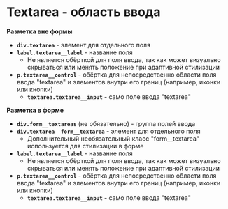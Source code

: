 # Textarea - область ввода

**Разметка вне формы**
- **`div.textarea`** - элемент для отдельного поля
- **`label.textarea__label`** - название поля
  - Не является обёрткой для поля ввода, так как может визуально скрываться или менять положение при адаптивной стилизации
- **`p.textarea__control`** - обёртка для непосредственно области поля ввода "textarea" и элементов внутри его границ (например, иконки или кнопки)
  - **`textarea.textarea__input`** - само поле ввода "textarea"

**Разметка в форме**
- **`div.form__textareas`** (не обязательно) - группа полей ввода
- **`div.textarea  form__textarea`** - элемент для отдельного поля
  - Дополнительный необязательный класс "form__textarea" используется для стилизации в форме
- **`label.textarea__label`** - название поля
  - Не является обёрткой для поля ввода, так как может визуально скрываться или менять положение при адаптивной стилизации
- **`p.textarea__control`** - обёртка для непосредственно области поля ввода "textarea" и элементов внутри его границ (например, иконки или кнопки)
  - **`textarea.textarea__input`** - само поле ввода "textarea"